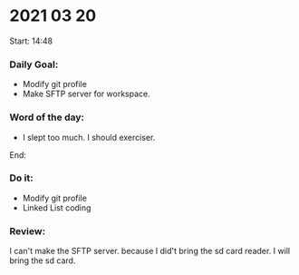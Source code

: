 # 2021 03 20
Start: 14:48
### Daily Goal:
- Modify git profile
- Make SFTP server for workspace.
### Word of the day:
- I slept too much. I should exerciser.

End: 
### Do it:
- Modify git profile
- Linked List coding

### Review:
 I can't make the SFTP server. 
 because I did't bring the sd card reader. 
 I will bring the sd card.
